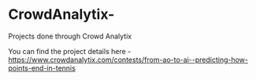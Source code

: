 # CrowdAnalytix-
Projects done through Crowd Analytix

You can find the project details here - https://www.crowdanalytix.com/contests/from-ao-to-ai--predicting-how-points-end-in-tennis
